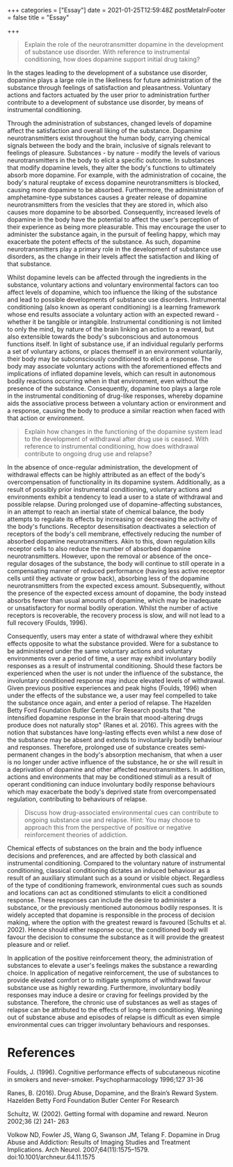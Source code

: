 +++
categories = ["Essay"]
date = 2021-01-25T12:59:48Z
postMetaInFooter = false
title = "Essay"

+++
> Explain the role of the neurotransmitter dopamine in the development of substance use disorder. With reference to instrumental conditioning, how does dopamine support initial drug taking?

In the stages leading to the development of a substance use disorder, dopamine plays a large role in the likeliness for future administration of the substance through feelings of satisfaction and pleasantness. Voluntary actions and factors actuated by the user prior to administration further contribute to a development of substance use disorder, by means of instrumental conditioning.

Through the administration of substances, changed levels of dopamine affect the satisfaction and overall liking of the substance. Dopamine neurotransmitters exist throughout the human body, carrying chemical signals between the body and the brain, inclusive of signals relevant to feelings of pleasure. Substances - by nature - modify the levels of various neurotransmitters in the body to elicit a specific outcome. In substances that modify dopamine levels, they alter the body's functions to ultimately absorb more dopamine. For example, with the administration of cocaine, the body's natural reuptake of excess dopamine neurotransmitters is blocked, causing more dopamine to be absorbed. Furthermore, the administration of amphetamine-type substances causes a greater release of dopamine neurotransmitters from the vesicles that they are stored in, which also causes more dopamine to be absorbed.
Consequently, increased levels of dopamine in the body have the potential to affect the user's perception of their experience as being more pleasurable. This may encourage the user to administer the substance again, in the pursuit of feeling happy, which may exacerbate the potent effects of the substance. As such, dopamine neurotransmitters play a primary role in the development of substance use disorders, as the change in their levels affect the satisfaction and liking of that substance.

Whilst dopamine levels can be affected through the ingredients in the substance, voluntary actions and voluntary environmental factors can too affect levels of dopamine, which too influence the liking of the substance and lead to possible developments of substance use disorders. Instrumental conditioning (also known as operant conditioning) is a learning framework whose end results associate a voluntary action with an expected reward - whether it be tangible or intangible. Instrumental conditioning is not limited to only the mind, by nature of the brain linking an action to a reward, but also extensible towards the body's subconscious and autonomous functions itself. In light of substance use, if an individual regularly performs a set of voluntary actions, or places themself in an environment voluntarily, their body may be subconsciously conditioned to elicit a response. The body may associate voluntary actions with the aforementioned effects and implications of inflated dopamine levels, which can result in autonomous bodily reactions occurring when in that environment, even without the presence of the substance. Consequently, dopamine too plays a large role in the instrumental conditioning of drug-like responses, whereby dopamine aids the associative process between a voluntary action or environment and a response, causing the body to produce a similar reaction when faced with that action or environment.

 > Explain how changes in the functioning of the dopamine system lead to the development of withdrawal after drug use is ceased. With reference to instrumental conditioning, how does withdrawal contribute to ongoing drug use and relapse?

In the absence of once-regular administration, the development of withdrawal effects can be highly attributed as an effect of the body's overcompensation of functionality in its dopamine system. Additionally, as a result of possibly prior instrumental conditioning, voluntary actions and environments exhibit a tendency to lead a user to a state of withdrawal and possible relapse.
During prolonged use of dopamine-affecting substances, in an attempt to reach an inertial state of chemical balance, the body attempts to regulate its effects by increasing or decreasing the activity of the body's functions. Receptor desensitisation deactivates a selection of receptors of the body's cell membrane, effectively reducing the number of absorbed dopamine neurotransmitters. Akin to this, down regulation kills receptor cells to also reduce the number of absorbed dopamine neurotransmitters. However, upon the removal or absence of the once-regular dosages of the substance, the body will continue to still operate in a compensating manner of reduced performance (having less active receptor cells until they activate or grow back), absorbing less of the dopamine neurotransmitters from the expected excess amount. Subsequently, without the presence of the expected excess amount of dopamine, the body instead absorbs fewer than usual amounts of dopamine, which may be inadequate or unsatisfactory for normal bodily operation. Whilst the number of active receptors is recoverable, the recovery process is slow, and will not lead to a full recovery (Foulds, 1996). 

Consequently, users may enter a state of withdrawal where they exhibit effects opposite to what the substance provided. Were for a substance to be administered under the same voluntary actions and voluntary environments over a period of time, a user may exhibit involuntary bodily responses as a result of instrumental conditioning. Should these factors be experienced when the user is not under the influence of the substance, the involuntary conditioned response may induce elevated levels of withdrawal. Given previous positive experiences and peak highs (Foulds, 1996) when under the effects of the substance we, a user may feel compelled to take the substance once again, and enter a period of relapse. The Hazelden Betty Ford Foundation Butler Center For Research posits that "the intensified dopamine response in the brain that mood-altering drugs produce does not naturally stop" (Ranes et al. 2016). This agrees with the notion that substances have long-lasting effects even whilst a new dose of the substance may be absent and extends to involuntarily bodily behaviour and responses.
Therefore, prolonged use of substance creates semi-permanent changes in the body's absorption mechanism, that when a user is no longer under active influence of the substance, he or she will result in a deprivation of dopamine and other affected neurotransmitters. In addition, actions and environments that may be conditioned stimuli as a result of operant conditioning can induce involuntary bodily response behaviours which may exacerbate the body's deprived state from overcompensated regulation, contributing to behaviours of relapse.

> Discuss how drug-associated environmental cues can contribute to ongoing substance use and relapse. Hint: You may choose to approach this from the perspective of positive or negative reinforcement theories of addiction.

Chemical effects of substances on the brain and the body influence decisions and preferences, and are affected by both classical and instrumental conditioning. Compared to the voluntary nature of instrumental conditioning, classical conditioning dictates an induced behaviour as a result of an auxiliary stimulant such as a sound or visible object. Regardless of the type of conditioning framework, environmental cues such as sounds and locations can act as conditioned stimulants to elicit a conditioned response.
These responses can include the desire to administer a substance, or the previously mentioned autonomous bodily responses. It is widely accepted that dopamine is responsible in the process of decision making, where the option with the greatest reward is favoured (Schults et al. 2002). Hence should either response occur, the conditioned body will favour the decision to consume the substance as it will provide the greatest pleasure and or relief.

In application of the positive reinforcement theory, the administration of substances to elevate a user's feelings makes the substance a rewarding choice. In application of negative reinforcement, the use of substances to provide elevated comfort or to mitigate symptoms of withdrawal favour substance use as highly rewarding. Furthermore, involuntary bodily responses may induce a desire or craving for feelings provided by the substance. Therefore, the chronic use of substances as well as stages of relapse can be attributed to the effects of long-term conditioning. Weaning out of substance abuse and episodes of relapse is difficult as even simple environmental cues can trigger involuntary behaviours and responses.

# References

Foulds, J. (1996). Cognitive performance effects of subcutaneous nicotine in smokers and never-smoker. Psychopharmacology 1996;127 31-36

Ranes, B. (2016). Drug Abuse, Dopamine, and the Brain’s Reward System. Hazelden Betty Ford Foundation Butler Center For Research

Schultz, W. (2002). Getting formal with dopamine and reward.  Neuron 2002;36 (2) 241- 263

Volkow ND, Fowler JS, Wang G, Swanson JM, Telang F. Dopamine in Drug Abuse and Addiction: Results of Imaging Studies and Treatment Implications. Arch Neurol. 2007;64(11):1575–1579. doi:10.1001/archneur.64.11.1575